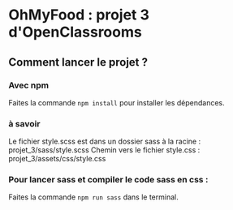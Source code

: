 # OhMyFood : projet 3 d'OpenClassrooms

## Comment lancer le projet ?

### Avec npm

Faites la commande `npm install` pour installer les dépendances.

### à savoir

Le fichier style.scss est dans un dossier sass à la racine : projet_3/sass/style.scss
Chemin vers le fichier style.css : projet_3/assets/css/style.css

### Pour lancer sass et compiler le code sass en css :

Faites la commande `npm run sass` dans le terminal.
